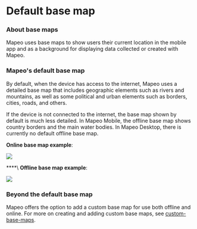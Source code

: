 # Default base map

### About base maps <a href="#default-base-map" id="default-base-map"></a>

Mapeo uses base maps to show users their current location in the mobile app and as a background for displaying data collected or created with Mapeo.&#x20;

### Mapeo's default base map <a href="#default-base-map" id="default-base-map"></a>

By default, when the device has access to the internet, Mapeo uses a detailed base map that includes geographic elements such as rivers and mountains, as well as some political and urban elements such as borders, cities, roads, and others.

If the device is not connected to the internet, the base map shown by default is much less detailed. In Mapeo Mobile, the offline base map shows country borders and the main water bodies. In Mapeo Desktop, there is currently no default offline base map.

**Online base map example**:

![](../../.gitbook/assets/Mm\_online\_base\_map.jpg)

****\ **Offline base map example**:

![](../../.gitbook/assets/Mm\_offline\_base\_map.jpg)



### Beyond the default base map

Mapeo offers the option to add a custom base map for use both offline and online. For more on creating and adding custom base maps, see [custom-base-maps](../customization-options/custom-base-maps/ "mention").
